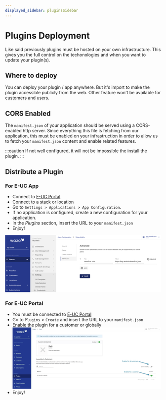 ```yaml
---
displayed_sidebar: pluginsSidebar
---
```


# Plugins Deployment

Like said previously plugins must be hosted on your own infrastructure. This gives you the full control on the techonologies and when you want to update your plugin(s).

## Where to deploy

You can deploy your plugin / app anywhere. But it's import to make the plugin accessible publicly from the web. Other feature won't be available for customers and users.

## CORS Enabled

The `manifest.json` of your application should be served using a CORS-enabled http server. Since everything this file is fetching from our application, this must be enabled on your infrastruction in order to allow us to fetch your `manifest.json` content and enable related features.

:::caution
If not well configured, it will not be impossible the install the plugin.
:::

## Distribute a Plugin

### For E-UC App

- Connect to [E-UC Portal](https://portal.wazo.io)
- Connect to a stack or location
- Go to `Settings > Applications > App Configuration`.
- If no application is configured, create a new configuration for your application.
- In the *Plugins* section, insert the URL to your `manifest.json`
- Enjoy!

![App configuration](/img/app-config-portal.png)

### For E-UC Portal

- You must be connected to [E-UC Portal](https://portal.wazo.io)
- Go to `Plugins` > `Create` and insert the URL to your `manifest.json`
- Enable the plugin for a customer or globally
  ![Portal Plugin Manifest](/img/plugin-portal-enable.png)
- Enjoy!
